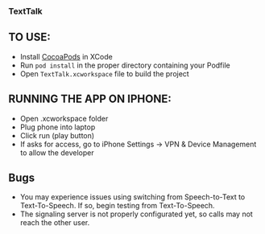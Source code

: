 ### TextTalk

## TO USE:

- Install [CocoaPods](https://cocoapods.org/) in XCode
- Run `pod install` in the proper directory containing your Podfile
- Open `TextTalk.xcworkspace` file to build the project

## RUNNING THE APP ON IPHONE:

- Open .xcworkspace folder
- Plug phone into laptop
- Click run (play button)
- If asks for access, go to iPhone Settings -> VPN & Device Management to allow the developer


## Bugs
- You may experience issues using switching from Speech-to-Text to Text-To-Speech. If so, begin testing from Text-To-Speech.
- The signaling server is not properly configurated yet, so calls may not reach the other user. 

